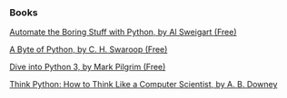 ### Books

[Automate the Boring Stuff with Python, by Al Sweigart (Free)](https://automatetheboringstuff.com/)

[A Byte of Python, by C. H. Swaroop (Free)](https://python.swaroopch.com/)

[Dive into Python 3, by Mark Pilgrim (Free)](http://histo.ucsf.edu/BMS270/diveintopython3-r802.pdf)

[Think Python: How to Think Like a Computer Scientist, by A. B. Downey](http://greenteapress.com/thinkpython/html/index.html)
